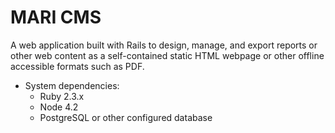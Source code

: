 # MARI CMS
A web application built with Rails to design, manage, and export reports or other web content as a self-contained static HTML webpage or other offline accessible formats such as PDF.

* System dependencies:
  - Ruby 2.3.x
  - Node 4.2
  - PostgreSQL or other configured database
